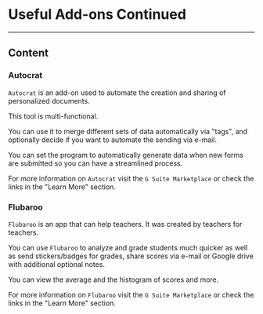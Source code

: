 ﻿---
author: Stefan-Stojanovic

type: normal

category: how to

links:
  - '[Autocrat](https://gsuite.google.com/u/0/marketplace/app/autocrat/539341275670){website}'
  - '[Flubaroo](https://gsuite.google.com/u/0/marketplace/app/flubaroo/817638980086){website}'

---

# Useful Add-ons Continued

---
## Content

### Autocrat

`Autocrat` is an add-on used to automate the creation and sharing of personalized documents.

This tool is multi-functional.

You can use it to merge different sets of data automatically via "tags", and optionally decide if you want to automate the sending via e-mail.

You can set the program to automatically generate data when new forms are submitted so you can have a streamlined process.

For more information on `Autocrat` visit the `G Suite Marketplace` or check the links in the "Learn More" section.

### Flubaroo

`Flubaroo` is an app that can help teachers. It was created by teachers for teachers.

You can use `Flubaroo` to analyze and grade students much quicker as well as send stickers/badges for grades, share scores via e-mail or Google drive with additional optional notes.

You can view the average and the histogram of scores and more.

For more information on `Flubaroo` visit the `G Suite Marketplace` or check the links in the "Learn More" section.